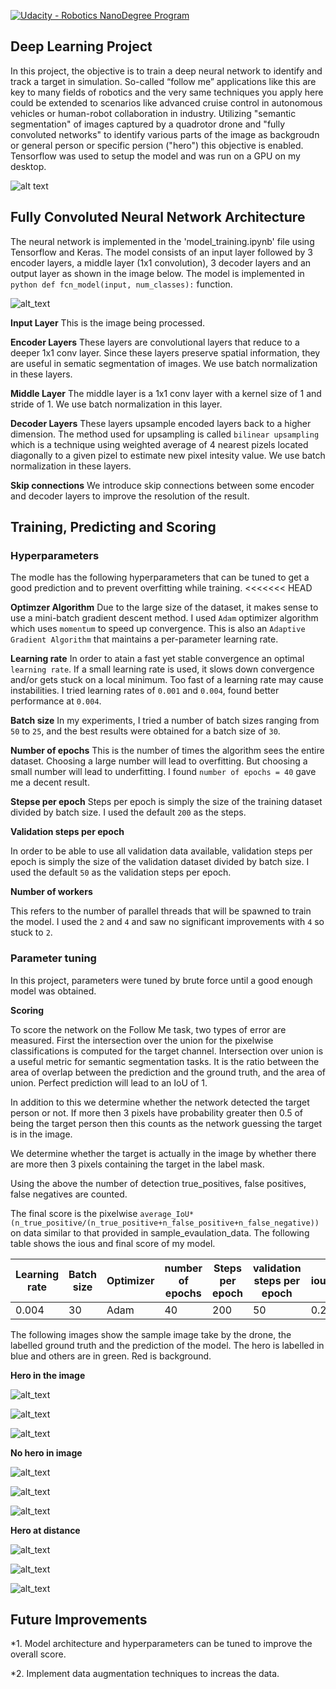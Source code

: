[![Udacity - Robotics NanoDegree Program](https://s3-us-west-1.amazonaws.com/udacity-robotics/Extra+Images/RoboND_flag.png)](https://www.udacity.com/robotics)

## Deep Learning Project ##

In this project, the objective is to train a deep neural network to identify and track a target in simulation. So-called “follow me” applications like this are key to many fields of robotics and the very same techniques you apply here could be extended to scenarios like advanced cruise control in autonomous vehicles or human-robot collaboration in industry. Utilizing "semantic segmentation" of images captured by a quadrotor drone and "fully convoluted networks" to identify various parts of the image as backgroudn or general person or specific persion ("hero") this objective is enabled. Tensorflow was used to setup the model and was run on a GPU on my desktop.

[image_0]: ./docs/misc/sim_screenshot.png
![alt text][image_0] 

## Fully Convoluted Neural Network Architecture ##
The neural network is implemented in the 'model_training.ipynb' file using Tensorflow and Keras. The model consists of an input layer followed by 3 encoder layers, a middle layer (1x1 convolution), 3 decoder layers and an output layer as shown in the image below. The model is implemented in ```python def fcn_model(input, num_classes):``` function.

[image_1]: ./docs/misc/fcnn.png
![alt_text][image_1]

**Input Layer**
This is the image being processed.

**Encoder Layers**
These layers are convolutional layers that reduce to a deeper 1x1 conv layer. Since these layers preserve spatial information, they are useful in sematic segmentation of images. We use batch normalization in these layers.

**Middle Layer**
The middle layer is a 1x1 conv layer with a kernel size of 1 and stride of 1. We use batch normalization in this layer.

**Decoder Layers**
These layers upsample encoded layers back to a higher dimension. The method used for upsampling is called `bilinear upsampling` which is a technique using weighted average of 4 nearest pizels located diagonally to a given pizel to estimate new pixel intesity value. We use batch normalization in these layers.

**Skip connections**
We introduce skip connections between some encoder and decoder layers to improve the resolution of the result.

## Training, Predicting and Scoring ##
### Hyperparameters ###
The modle has the following hyperparameters that can be tuned to get a good prediction and to prevent overfitting while training.
<<<<<<< HEAD

**Optimzer Algorithm**
Due to the large size of the dataset, it makes sense to use a mini-batch gradient descent method. I used `Adam` optimizer algorithm which uses `momentum` to speed up convergence. This is also an `Adaptive Gradient Algorithm` that maintains a per-parameter learning rate. 

**Learning rate**
In order to atain a fast yet stable convergence an optimal `learning rate`. If a small learning rate is used, it slows down convergence and/or gets stuck on a local minimum. Too fast of a learning rate may cause instabilities. I tried learning rates of `0.001` and `0.004`, found better performance at `0.004`.

**Batch size**
In my experiments, I tried a number of batch sizes ranging from `50` to `25`, and the best results were obtained for a batch size of `30`.

**Number of epochs**
This is the number of times the algorithm sees the entire dataset. Choosing a large number will lead to overfitting. But choosing a small number will lead to underfitting. I found `number of epochs = 40` gave me a decent result.

**Stepse per epoch**
Steps per epoch is simply the size of the training dataset divided by batch size. I used the default `200` as the steps.

**Validation steps per epoch**

In order to be able to use all validation data available, validation steps per epoch is simply the size of the validation dataset divided by batch size. I used the default `50` as the validation steps per epoch. 

**Number of workers**

This refers to the number of parallel threads that will be spawned to train the model. I used the `2` and `4` and saw no significant improvements with `4` so stuck to `2`.

### Parameter tuning
In this project, parameters were tuned by brute force until a good enough model was obtained.

**Scoring**

To score the network on the Follow Me task, two types of error are measured. First the intersection over the union for the pixelwise classifications is computed for the target channel. Intersection over union is a useful metric for semantic segmentation tasks. It is the ratio between the area of overlap between the prediction and the ground truth, and the area of union. Perfect prediction will lead to an IoU of 1. 

In addition to this we determine whether the network detected the target person or not. If more then 3 pixels have probability greater then 0.5 of being the target person then this counts as the network guessing the target is in the image. 

We determine whether the target is actually in the image by whether there are more then 3 pixels containing the target in the label mask. 

Using the above the number of detection true_positives, false positives, false negatives are counted. 

The final score is the pixelwise `average_IoU*(n_true_positive/(n_true_positive+n_false_positive+n_false_negative))` on data similar to that provided in sample_evaulation_data. The following table shows the ious and final score of my model.

| Learning rate |	Batch size |	Optimizer |	number of epochs	| Steps per epoch |	validation steps per epoch |	iou1o | iou1h |	iou2o |	iou2h |	iou3o |	iou3h	| finalIOU |	finalScore |
| ------------ | ------------ | ------------ | ------------ | ------------ | ------------ | ------------ | ------------ | ------------ | ------------ | ------------ | ------------ | ------------ | ------------ |
|0.004 |	30 |	Adam |	40 |	200 |	50 |	0.29 |	0.81 |	0.71 |	0 |	0.38 |	0.11 |	0.46 |	0.33 |

The following images show the sample image take by the drone, the labelled ground truth and the prediction of the model. The hero is labelled in blue and others are in green. Red is background.

**Hero in the image**

[image_2]: ./docs/misc/follow_target1.png
![alt_text][image_2]

[image_3]: ./docs/misc/follow_target2.png
![alt_text][image_3]

[image_4]: ./docs/misc/follow_target3.png
![alt_text][image_4]

**No hero in image**

[image_5]: ./docs/misc/follow_nontarget1.png
![alt_text][image_5]

[image_6]: ./docs/misc/follow_nontarget2.png
![alt_text][image_6]

[image_7]: ./docs/misc/follow_nontarget3.png
![alt_text][image_7]

**Hero at distance**

[image_8]: ./docs/misc/follow_targetdistance1.png
![alt_text][image_8]

[image_9]: ./docs/misc/follow_targetdistance2.png
![alt_text][image_9]

[image_10]: ./docs/misc/follow_targetdistance3.png
![alt_text][image_10]

## Future Improvements ##
*1. Model architecture and hyperparameters can be tuned to improve the overall score.

*2. Implement data augmentation techniques to increas the data.
